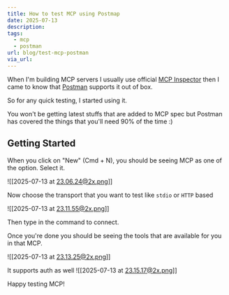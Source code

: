 ```yaml
---
title: How to test MCP using Postmap
date: 2025-07-13
description: 
tags:
  - mcp
  - postman
url: blog/test-mcp-postman
via_url:
---
```

When I'm building MCP servers I usually use official [MCP Inspector](https://github.com/modelcontextprotocol/inspector#mcp-inspector) then I came to know that [Postman](https://www.postman.com/) supports it out of box.

So for any quick testing, I started using it.

You won't be getting latest stuffs that are added to MCP spec but Postman has covered the things that you'll need 90% of the time :) 

## Getting Started

When you click on "New" (Cmd + N), you should be seeing MCP as one of the option. Select it.

![[2025-07-13 at 23.06.24@2x.png]]

Now choose the transport that you want to test like `stdio` or `HTTP` based

![[2025-07-13 at 23.11.55@2x.png]]

Then type in the command to connect.

Once you're done you should be seeing the tools that are available for you in that MCP.

![[2025-07-13 at 23.13.25@2x.png]]

It supports auth as well
![[2025-07-13 at 23.15.17@2x.png]]

Happy testing MCP!